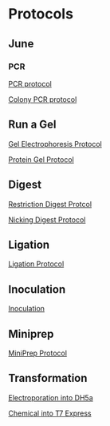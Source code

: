 # Protocols

## June 

### PCR 
[PCR protocol](https://github.com/idec2021/UOregon/blob/main/docs/documentation/PCR%20protocol)

[Colony PCR protocol](https://github.com/idec2021/UOregon/blob/main/docs/documentation/Colony%20PCR)

## Run a Gel 
[Gel Electrophoresis Protocol]()

[Protein Gel Protocol]()

## Digest
[Restriction Digest Protcol]()

[Nicking Digest Protocol]()

## Ligation 
[Ligation Protocol]()

## Inoculation
[Inoculation]()

## Miniprep 
[MiniPrep Protocol]()

## Transformation
[Electroporation into DH5a]()

[Chemical into T7 Express]()

 


